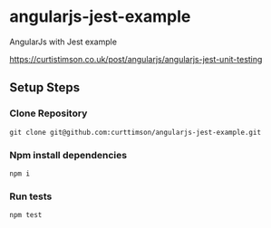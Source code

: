 # angularjs-jest-example

AngularJs with Jest example

https://curtistimson.co.uk/post/angularjs/angularjs-jest-unit-testing

## Setup Steps

### Clone Repository

```
git clone git@github.com:curttimson/angularjs-jest-example.git
```

### Npm install dependencies

```
npm i
```

### Run tests
```
npm test
```
